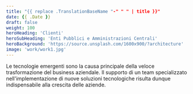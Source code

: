 ```yaml
---
title: "{{ replace .TranslationBaseName "-" " " | title }}"
date: {{ .Date }}
draft: false
weight: 100
heroHeading: 'Clienti'
heroSubHeading: 'Enti Pubblici e Amministrazioni Centrali'
heroBackground: 'https://source.unsplash.com/1600x900/?architecture'
image: 'work/work1.jpg'
---
```


Le tecnologie emergenti sono la causa principale della veloce trasformazione del business aziendale. Il supporto di un team specializzato nell'implementazione di nuove soluzioni tecnologiche risulta dunque indispensabile alla crescita delle aziende.

